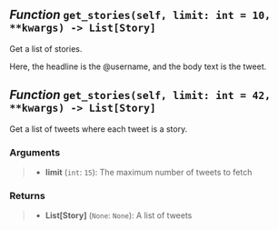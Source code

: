 ## *Function* `get_stories(self, limit: int = 10, **kwargs) -> List[Story]`


Get a list of stories.

Here, the headline is the @username, and the body text is the tweet.


## *Function* `get_stories(self, limit: int = 42, **kwargs) -> List[Story]`


Get a list of tweets where each tweet is a story.

### Arguments
> - **limit** (`int`: `15`): The maximum number of tweets to fetch

### Returns
> - **List[Story]** (`None`: `None`): A list of tweets

